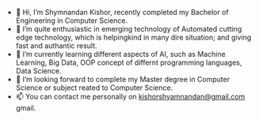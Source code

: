 - 👋 Hi, I’m Shymnandan Kishor, recently completed my Bachelor of Engineering in Computer Science.
- 👀 I’m quite enthusiastic in emerging technology of Automated cutting edge technology, which is helpingkind in many dire situation; and giving fast and authantic  result.
- 🌱 I’m currently learning different aspects of AI, such as Machine Learning, Big Data, OOP concept of differnt programming languages, Data Science.
- 💞️ I’m looking forward to complete my Master degree in Computer Science or subject reated to Computer Science.
- 📫 You can contact me personally on kishorshyamnandan@gmail.com gmail.

<!---
shymnandan/shymnandan is a ✨ special ✨ repository because its `README.md` (this file) appears on your GitHub profile.
You can click the Preview link to take a look at your changes.
--->
